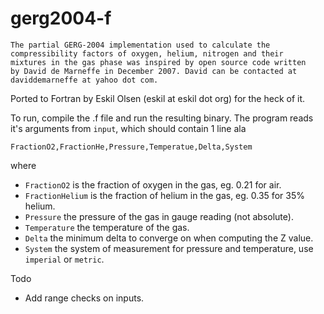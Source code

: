 gerg2004-f
==========

```
The partial GERG-2004 implementation used to calculate the
compressibility factors of oxygen, helium, nitrogen and their
mixtures in the gas phase was inspired by open source code written
by David de Marneffe in December 2007. David can be contacted at
daviddemarneffe at yahoo dot com.
```

Ported to Fortran by Eskil Olsen (eskil at eskil dot org) for the heck of it.

To run, compile the .f file and run the resulting binary. The program reads
it's arguments from ```input```, which should contain 1 line ala

```
FractionO2,FractionHe,Pressure,Temperatue,Delta,System
```

where

* ```FractionO2``` is the fraction of oxygen in the gas, eg. 0.21 for air.
* ```FractionHelium``` is the fraction of helium in the gas, eg. 0.35 for 35% helium.
* ```Pressure``` the pressure of the gas in gauge reading (not absolute).
* ```Temperature``` the temperature of the gas.
* ```Delta``` the minimum delta to converge on when computing the Z value.
* ```System``` the system of measurement for pressure and temperature, use ```imperial``` or ```metric```.


Todo
* Add range checks on inputs.